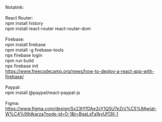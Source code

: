 Notatnik:<br>
<br>React Router: <br>
npm install history <br>
npm install react-router react-router-dom <br>
<br>Firebase: <br>
npm install firebase <br>
npm install -g firebase-tools <br>
npx firebase login <br>
npm run build <br>
npx firebase init <br>
https://www.freecodecamp.org/news/how-to-deploy-a-react-app-with-firebase/ <br>
<br>Paypal:<br>
npm install @paypal/react-paypal-js<br>
<br> Figma: https://www.figma.com/design/Sx23tYfDAe2cY1Q5U7eZri/%C5%9Awiat-W%C4%99dkarza?node-id=0-1&t=BgaLxFa1kyUf13ll-1

